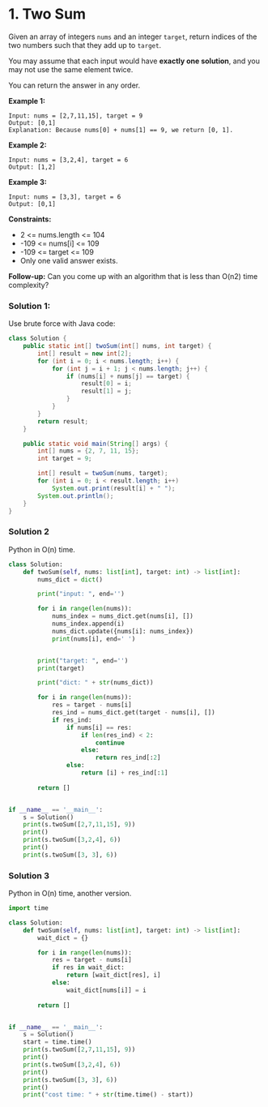 # 1. Two Sum

Given an array of integers `nums` and an integer `target`, return indices of the two numbers such that they add up to `target`.

You may assume that each input would have **exactly one solution**, and you may not use the same element twice.

You can return the answer in any order.

**Example 1:**

    Input: nums = [2,7,11,15], target = 9
    Output: [0,1]
    Explanation: Because nums[0] + nums[1] == 9, we return [0, 1].

**Example 2:**

    Input: nums = [3,2,4], target = 6
    Output: [1,2]

**Example 3:**

    Input: nums = [3,3], target = 6
    Output: [0,1]

**Constraints:**

- 2 <= nums.length <= 104
- -109 <= nums[i] <= 109
- -109 <= target <= 109
- Only one valid answer exists.

**Follow-up:** Can you come up with an algorithm that is less than O(n2) time complexity?


### Solution 1:

Use brute force with Java code:

```java
class Solution {
    public static int[] twoSum(int[] nums, int target) {
        int[] result = new int[2];
        for (int i = 0; i < nums.length; i++) {
            for (int j = i + 1; j < nums.length; j++) {
                if (nums[i] + nums[j] == target) {
                    result[0] = i;
                    result[1] = j;
                }
            }
        }
        return result;
    }

    public static void main(String[] args) {
        int[] nums = {2, 7, 11, 15};
        int target = 9;

        int[] result = twoSum(nums, target);
        for (int i = 0; i < result.length; i++)
            System.out.print(result[i] + " ");
        System.out.println();
    }
}
```


### Solution 2

Python in O(n) time.

```python
class Solution:
    def twoSum(self, nums: list[int], target: int) -> list[int]:
        nums_dict = dict()

        print("input: ", end='')

        for i in range(len(nums)):
            nums_index = nums_dict.get(nums[i], [])
            nums_index.append(i)
            nums_dict.update({nums[i]: nums_index})
            print(nums[i], end=' ')


        print("target: ", end='')
        print(target)

        print("dict: " + str(nums_dict))

        for i in range(len(nums)):
            res = target - nums[i]
            res_ind = nums_dict.get(target - nums[i], [])
            if res_ind:
                if nums[i] == res:
                    if len(res_ind) < 2:
                        continue
                    else:
                        return res_ind[:2]
                else:
                    return [i] + res_ind[:1]
            
        return []


if __name__ == '__main__':
    s = Solution()
    print(s.twoSum([2,7,11,15], 9))
    print()
    print(s.twoSum([3,2,4], 6))
    print()
    print(s.twoSum([3, 3], 6))
```


### Solution 3

Python in O(n) time, another version.

```python
import time

class Solution:
    def twoSum(self, nums: list[int], target: int) -> list[int]:
        wait_dict = {}

        for i in range(len(nums)):
            res = target - nums[i]
            if res in wait_dict:
                return [wait_dict[res], i]
            else:
                wait_dict[nums[i]] = i
            
        return []


if __name__ == '__main__':
    s = Solution()
    start = time.time()
    print(s.twoSum([2,7,11,15], 9))
    print()
    print(s.twoSum([3,2,4], 6))
    print()
    print(s.twoSum([3, 3], 6))
    print()
    print("cost time: " + str(time.time() - start))
```